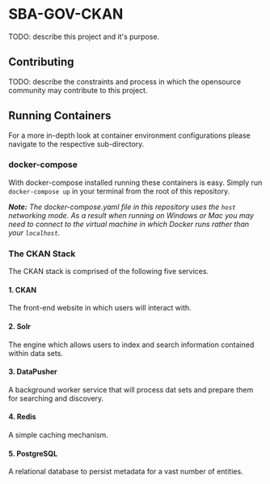 # SBA-GOV-CKAN

TODO: describe this project and it's purpose. 

## Contributing

TODO: describe the constraints and process in which the opensource community may contribute to this project.


## Running Containers

For a more in-depth look at container environment configurations please navigate to the respective sub-directory.

### docker-compose

With docker-compose installed running these containers is easy. Simply run `docker-compose up` in your terminal from the root of this repository.

_**Note:** The docker-compose.yaml file in this repository uses the `host` networking mode. As a result when running on Windows or Mac you may need to connect to the virtual machine in which Docker runs rather than your `localhost`._

### The CKAN Stack

The CKAN stack is comprised of the following five services. 

#### 1. CKAN
The front-end website in which users will interact with.

#### 2. Solr
The engine which allows users to index and search information contained within data sets.

#### 3. DataPusher
A background worker service that will process dat sets and prepare them for searching and discovery.

#### 4. Redis
A simple caching mechanism.

#### 5. PostgreSQL
A relational database to persist metadata for a vast number of entities.


